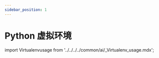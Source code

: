 ```yaml
---
sidebar_position: 1
---
```


# Python 虚拟环境

import Virtualenvusage from '../../../../common/ai/\_Virtualenv_usage.mdx';

<Virtualenvusage />
